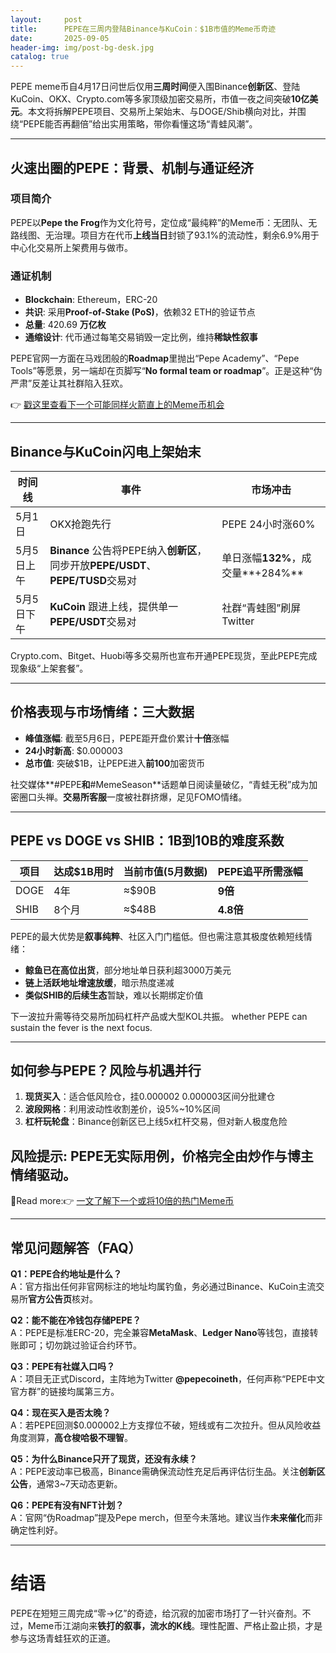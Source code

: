 ```yaml
---
layout:     post
title:      PEPE在三周内登陆Binance与KuCoin：$1B市值的Meme币奇迹
date:       2025-09-05
header-img: img/post-bg-desk.jpg
catalog: true
---
```


PEPE meme币自4月17日问世后仅用**三周时间**便入围Binance**创新区**、登陆KuCoin、OKX、Crypto.com等多家顶级加密交易所，市值一夜之间突破**10亿美元**。本文将拆解PEPE项目、交易所上架始末、与DOGE/Shib横向对比，并围绕“PEPE能否再翻倍”给出实用策略，带你看懂这场“青蛙风潮”。

---

## 火速出圈的PEPE：背景、机制与通证经济

### 项目简介  
PEPE以**Pepe the Frog**作为文化符号，定位成“最纯粹”的Meme币：无团队、无路线图、无治理。项目方在代币**上线当日**封锁了93.1%的流动性，剩余6.9%用于中心化交易所上架费用与做市。

### 通证机制  
- **Blockchain**: Ethereum，ERC-20  
- **共识**: 采用**Proof-of-Stake (PoS)**，依赖32 ETH的验证节点  
- **总量**: 420.69 **万亿枚**  
- **通缩设计**: 代币通过每笔交易销毁一定比例，维持**稀缺性叙事**

PEPE官网一方面在马戏团般的**Roadmap**里抛出“Pepe Academy”、“Pepe Tools”等愿景，另一端却在页脚写“**No formal team or roadmap**”。正是这种“伪严肃”反差让其社群陷入狂欢。

👉 [戳这里查看下一个可能同样火箭直上的Meme币机会](https://okxdog.com/)

---

## Binance与KuCoin闪电上架始末

| 时间线 | 事件 | 市场冲击  
|---|---|---  
5月1日 | OKX抢跑先行 | PEPE 24小时涨60%  
5月5日上午 | **Binance** 公告将PEPE纳入**创新区**，同步开放**PEPE/USDT**、**PEPE/TUSD**交易对 | 单日涨幅**132%**，成交量**+284%**  
5月5日下午 | **KuCoin** 跟进上线，提供单一**PEPE/USDT**交易对 | 社群“青蛙图”刷屏Twitter

Crypto.com、Bitget、Huobi等多交易所也宣布开通PEPE现货，至此PEPE完成现象级“上架套餐”。

---

## 价格表现与市场情绪：三大数据

- **峰值涨幅**: 截至5月6日，PEPE距开盘价累计**十倍**涨幅  
- **24小时新高**: $0.000003  
- **总市值**: 突破$1B，让PEPE进入**前100**加密货币

社交媒体**#PEPE**和**#MemeSeason**话题单日阅读量破亿，“青蛙无税”成为加密圈口头禅。**交易所客服**一度被社群挤爆，足见FOMO情绪。

---

## PEPE vs DOGE vs SHIB：1B到10B的难度系数

| 项目 | 达成$1B用时 | 当前市值(5月数据) | PEPE追平所需涨幅  
|---|---|---|---  
DOGE | 4年 | ≈$90B | **9倍**  
SHIB | 8个月 | ≈$48B | **4.8倍**

PEPE的最大优势是**叙事纯粹**、社区入门门槛低。但也需注意其极度依赖短线情绪：  
- **鲸鱼已在高位出货**，部分地址单日获利超3000万美元  
- **链上活跃地址增速放缓**，暗示热度递减  
- **类似SHIB的后续生态**暂缺，难以长期绑定价值

下一波拉升需等待交易所加码杠杆产品或大型KOL共振。 whether PEPE can sustain the fever is the next focus.

---

## 如何参与PEPE？风险与机遇并行

1. **现货买入**：适合低风险仓，挂$0.000002~$0.000003区间分批建仓  
2. **波段网格**：利用波动性收割差价，设5%~10%区间  
3. **杠杆玩轮盘**：Binance创新区已上线5x杠杆交易，但对新人极度危险  

**风险提示**: PEPE无实际用例，价格完全由**炒作**与**博主情绪**驱动。  
---  

📌Read more:👉 [一文了解下一个或将10倍的热门Meme币](https://okxdog.com/)

---

## 常见问题解答（FAQ）

**Q1：PEPE合约地址是什么？**  
A：官方指出任何非官网标注的地址均属钓鱼，务必通过Binance、KuCoin主流交易所**官方公告页**核对。

**Q2：能不能在冷钱包存储PEPE？**  
A：PEPE是标准ERC-20，完全兼容**MetaMask**、**Ledger Nano**等钱包，直接转账即可；切勿跳过验证合约环节。

**Q3：PEPE有社媒入口吗？**  
A：项目无正式Discord，主阵地为Twitter **@pepecoineth**，任何声称“PEPE中文官方群”的链接均属第三方。

**Q4：现在买入是否太晚？**  
A：若PEPE回测$0.000002上方支撑位不破，短线或有二次拉升。但从风险收益角度测算，**高仓梭哈极不理智**。

**Q5：为什么Binance只开了现货，还没有永续？**  
A：PEPE波动率已极高，Binance需确保流动性充足后再评估衍生品。关注**创新区公告**，通常3~7天动态更新。

**Q6：PEPE有没有NFT计划？**  
A：官网“伪Roadmap”提及Pepe merch，但至今未落地。建议当作**未来催化**而非确定性利好。

---

# 结语  
PEPE在短短三周完成“零→亿”的奇迹，给沉寂的加密市场打了一针兴奋剂。不过，Meme币江湖向来**铁打的叙事，流水的K线**。理性配置、严格止盈止损，才是参与这场青蛙狂欢的正道。
